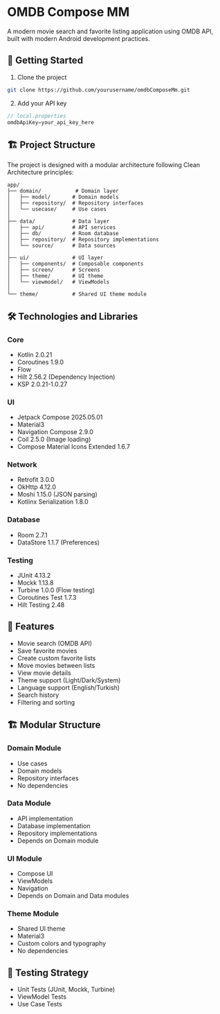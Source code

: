 # OMDB Compose MM

A modern movie search and favorite listing application using OMDB API, built with modern Android
development practices.

## 🚀 Getting Started

1. Clone the project

```bash
git clone https://github.com/yourusername/omdbComposeMm.git
```

2. Add your API key

```kotlin
// local.properties
omdbApiKey=your_api_key_here
```

## 🏗️ Project Structure

The project is designed with a modular architecture following Clean Architecture principles:

```
app/
├── domain/           # Domain layer
│   ├── model/       # Domain models
│   ├── repository/  # Repository interfaces
│   └── usecase/     # Use cases
│
├── data/            # Data layer
│   ├── api/         # API services
│   ├── db/          # Room database
│   ├── repository/  # Repository implementations
│   └── source/      # Data sources
│
├── ui/              # UI layer
│   ├── components/  # Composable components
│   ├── screen/      # Screens
│   ├── theme/       # UI theme
│   └── viewmodel/   # ViewModels
│
└── theme/           # Shared UI theme module
```

## 🛠️ Technologies and Libraries

### Core

- Kotlin 2.0.21
- Coroutines 1.9.0
- Flow
- Hilt 2.56.2 (Dependency Injection)
- KSP 2.0.21-1.0.27

### UI

- Jetpack Compose 2025.05.01
- Material3
- Navigation Compose 2.9.0
- Coil 2.5.0 (Image loading)
- Compose Material Icons Extended 1.6.7

### Network

- Retrofit 3.0.0
- OkHttp 4.12.0
- Moshi 1.15.0 (JSON parsing)
- Kotlinx Serialization 1.8.0

### Database

- Room 2.7.1
- DataStore 1.1.7 (Preferences)

### Testing

- JUnit 4.13.2
- Mockk 1.13.8
- Turbine 1.0.0 (Flow testing)
- Coroutines Test 1.7.3
- Hilt Testing 2.48

## 📱 Features

- Movie search (OMDB API)
- Save favorite movies
- Create custom favorite lists
- Move movies between lists
- View movie details
- Theme support (Light/Dark/System)
- Language support (English/Turkish)
- Search history
- Filtering and sorting

## 🏗️ Modular Structure

### Domain Module

- Use cases
- Domain models
- Repository interfaces
- No dependencies

### Data Module

- API implementation
- Database implementation
- Repository implementations
- Depends on Domain module

### UI Module

- Compose UI
- ViewModels
- Navigation
- Depends on Domain and Data modules

### Theme Module

- Shared UI theme
- Material3
- Custom colors and typography
- No dependencies

## 🧪 Testing Strategy

- Unit Tests (JUnit, Mockk, Turbine)
- ViewModel Tests
- Use Case Tests

